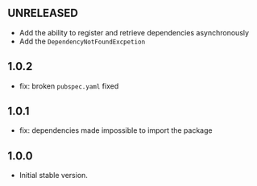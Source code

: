 ## UNRELEASED

- Add the ability to register and retrieve dependencies asynchronously
- Add the `DependencyNotFoundExcpetion`

## 1.0.2

- fix: broken `pubspec.yaml` fixed

## 1.0.1

- fix: dependencies made impossible to import the package  

## 1.0.0

- Initial stable version.
